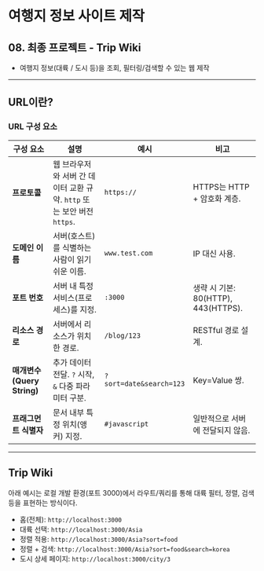 # 여행지 정보 사이트 제작

## 08. 최종 프로젝트 - Trip Wiki

- 여행지 정보(대륙 / 도시 등)을 조회, 필터링/검색할 수 있는 웹 제작

---

## URL이란?

### URL 구성 요소

| 구성 요소       | 설명                                  | 예시                    | 비고                          |
|----------------|-------------------------------------|-----------------------|-----------------------------|
| **프로토콜**    | 웹 브라우저와 서버 간 데이터 교환 규약. `http` 또는 보안 버전 `https`. | `https://`           | HTTPS는 HTTP + 암호화 계층. |
| **도메인 이름** | 서버(호스트)를 식별하는 사람이 읽기 쉬운 이름.       | `www.test.com`     | IP 대신 사용.              |
| **포트 번호**   | 서버 내 특정 서비스(프로세스)를 지정.          | `:3000`             | 생략 시 기본: 80(HTTP), 443(HTTPS). |
| **리소스 경로** | 서버에서 리소스가 위치한 경로.             | `/blog/123`        | RESTful 경로 설계.         |
| **매개변수(Query String)** | 추가 데이터 전달. `?` 시작, `&` 다중 파라미터 구분. | `?sort=date&search=123` | Key=Value 쌍.           |
| **프래그먼트 식별자** | 문서 내부 특정 위치(앵커) 지정.         | `#javascript`      | 일반적으로 서버에 전달되지 않음. |

--- 

## Trip Wiki

아래 예시는 로컬 개발 환경(포트 3000)에서 라우트/쿼리를 통해 대륙 필터, 정렬, 검색 등을 표현하는 방식이다.

- 홈(전체): `http://localhost:3000`
- 대륙 선택: `http://localhost:3000/Asia`
- 정렬 적용: `http://localhost:3000/Asia?sort=food`
- 정렬 + 검색: `http://localhost:3000/Asia?sort=food&search=korea`
- 도시 상세 페이지: `http://localhost:3000/city/3`


